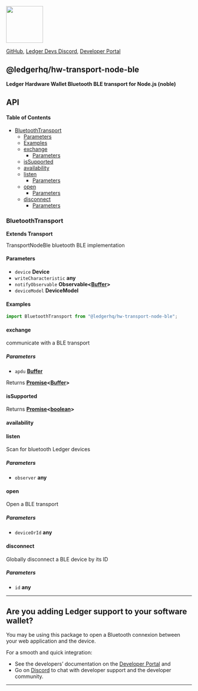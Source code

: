 <img src="https://user-images.githubusercontent.com/4631227/191834116-59cf590e-25cc-4956-ae5c-812ea464f324.png" height="100" />

[GitHub](https://github.com/LedgerHQ/ledger-live/),
[Ledger Devs Discord](https://developers.ledger.com/discord-pro),
[Developer Portal](https://developers.ledger.com/)

## @ledgerhq/hw-transport-node-ble

**Ledger Hardware Wallet Bluetooth BLE transport for Node.js (noble)**

## API

<!-- Generated by documentation.js. Update this documentation by updating the source code. -->

#### Table of Contents

-   [BluetoothTransport](#bluetoothtransport)
    -   [Parameters](#parameters)
    -   [Examples](#examples)
    -   [exchange](#exchange)
        -   [Parameters](#parameters-1)
    -   [isSupported](#issupported)
    -   [availability](#availability)
    -   [listen](#listen)
        -   [Parameters](#parameters-2)
    -   [open](#open)
        -   [Parameters](#parameters-3)
    -   [disconnect](#disconnect)
        -   [Parameters](#parameters-4)

### BluetoothTransport

**Extends Transport**

TransportNodeBle bluetooth BLE implementation

#### Parameters

-   `device` **Device** 
-   `writeCharacteristic` **any** 
-   `notifyObservable` **Observable&lt;[Buffer](https://nodejs.org/api/buffer.html)>** 
-   `deviceModel` **DeviceModel** 

#### Examples

```javascript
import BluetoothTransport from "@ledgerhq/hw-transport-node-ble";
```

#### exchange

communicate with a BLE transport

##### Parameters

-   `apdu` **[Buffer](https://nodejs.org/api/buffer.html)** 

Returns **[Promise](https://developer.mozilla.org/docs/Web/JavaScript/Reference/Global_Objects/Promise)&lt;[Buffer](https://nodejs.org/api/buffer.html)>** 

#### isSupported

Returns **[Promise](https://developer.mozilla.org/docs/Web/JavaScript/Reference/Global_Objects/Promise)&lt;[boolean](https://developer.mozilla.org/docs/Web/JavaScript/Reference/Global_Objects/Boolean)>** 

#### availability

#### listen

Scan for bluetooth Ledger devices

##### Parameters

-   `observer` **any** 

#### open

Open a BLE transport

##### Parameters

-   `deviceOrId` **any** 

#### disconnect

Globally disconnect a BLE device by its ID

##### Parameters

-   `id` **any** 

---

## Are you adding Ledger support to your software wallet?

You may be using this package to open a Bluetooth connexion between your web application and the device.

For a smooth and quick integration:

- See the developers’ documentation on the [Developer Portal](https://developers.ledger.com/docs/transport/overview/) and
- Go on [Discord](https://developers.ledger.com/discord-pro/) to chat with developer support and the developer community.

---
